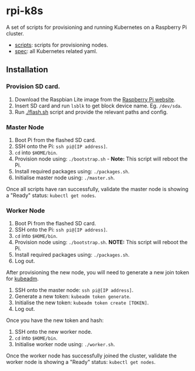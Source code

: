 # rpi-k8s

A set of scripts for provisioning and running Kubernetes on a Raspberry Pi cluster.

- [scripts](scripts): scripts for provisioning nodes.
- [spec](spec): all Kubernetes related yaml.

## Installation

### Provision SD card.

1. Download the Raspbian Lite image from the [Raspberry Pi website](https://www.raspberrypi.org/downloads/raspbian/).
2. Insert SD card and run `lsblk` to get block device name. Eg. `/dev/sda`.
3. Run [./flash.sh](scripts/flash.sh) script and provide the relevant paths and config.

### Master Node

1. Boot Pi from the flashed SD card.
2. SSH onto the Pi: `ssh pi@[IP address]`.
3. `cd` into `$HOME/bin`.
4. Provision node using: `./bootstrap.sh` - **Note:** This script will reboot the Pi.
5. Install required packages using: `./packages.sh`.
6. Initialise master node using: `./master.sh`.

Once all scripts have ran successfully, validate the master node is showing a "Ready" status: `kubectl get nodes`.

### Worker Node

1. Boot Pi from the flashed SD card.
2. SSH onto the Pi: `ssh pi@[IP address]`.
3. `cd` into `$HOME/bin`.
4. Provision node using: `./bootstrap.sh`. **NOTE:** This script will reboot the Pi.
5. Install required packages using: `./packages.sh`.
6. Log out.

After provisioning the new node, you will need to generate a new join token for [kubeadm](https://kubernetes.io/docs/reference/setup-tools/kubeadm/kubeadm-token/).

1. SSH onto the master node: `ssh pi@[IP address]`.
2. Generate a new token: `kubeadm token generate`.
3. Initialise the new token: `kubeadm token create [TOKEN]`.
4. Log out.

Once you have the new token and hash:

1. SSH onto the new worker node.
2. `cd` into `$HOME/bin`.
3. Initialise worker node using: `./worker.sh`.

Once the worker node has successfully joined the cluster, validate the worker node is showing a "Ready" status: `kubectl get nodes`.
